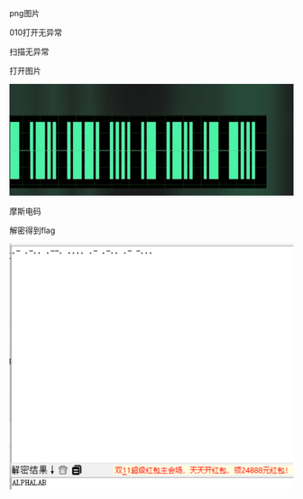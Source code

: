 png图片

010打开无异常

扫描无异常

打开图片

![image-20250327205034256](./assets/image-20250327205034256.png)

摩斯电码

解密得到flag

![image-20250327205037408](./assets/image-20250327205037408.png)
